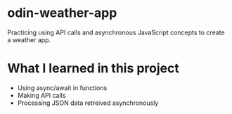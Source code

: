 # odin-weather-app
Practicing using API calls and asynchronous JavaScript concepts to create a weather app.  

# What I learned in this project
- Using async/await in functions
- Making API calls
- Processing JSON data retreived asynchronously 